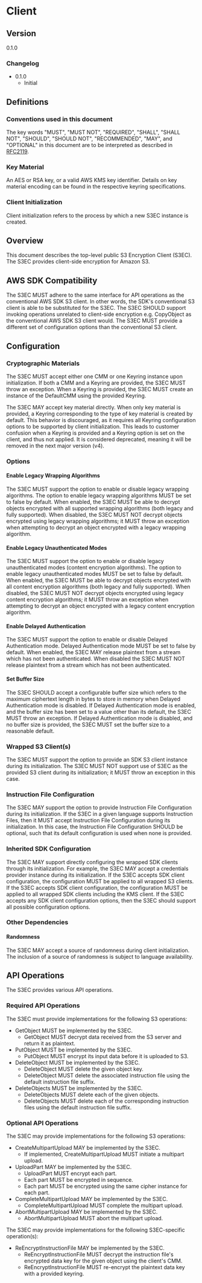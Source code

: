 [//]: # "Copyright Amazon.com Inc. or its affiliates. All Rights Reserved."
[//]: # "SPDX-License-Identifier: CC-BY-SA-4.0"

# Client

## Version

0.1.0

### Changelog

- 0.1.0
  - Initial

## Definitions

### Conventions used in this document

The key words "MUST", "MUST NOT", "REQUIRED", "SHALL", "SHALL NOT", "SHOULD", "SHOULD NOT", "RECOMMENDED", "MAY", and "OPTIONAL"
in this document are to be interpreted as described in [RFC2119](https://tools.ietf.org/html/rfc2119).

### Key Material

An AES or RSA key, or a valid AWS KMS key identifier.
Details on key material encoding can be found in the respective keyring specifications.

### Client Initialization

Client initialization refers to the process by which a new S3EC instance is created.

## Overview

This document describes the top-level public S3 Encryption Client (S3EC).
The S3EC provides client-side encryption for Amazon S3.

## AWS SDK Compatibility

The S3EC MUST adhere to the same interface for API operations as the conventional AWS SDK S3 client.
In other words, the SDK's conventional S3 client is able to be substituted for the S3EC.
The S3EC SHOULD support invoking operations unrelated to client-side encryption e.g. CopyObject as the conventional AWS SDK S3 client would.
The S3EC MUST provide a different set of configuration options than the conventional S3 client.

## Configuration

### Cryptographic Materials

The S3EC MUST accept either one CMM or one Keyring instance upon initialization.
If both a CMM and a Keyring are provided, the S3EC MUST throw an exception.
When a Keyring is provided, the S3EC MUST create an instance of the DefaultCMM using the provided Keyring.

The S3EC MAY accept key material directly.
When only key material is provided, a Keyring corresponding to the type of key material is created by default.
This behavior is discouraged, as it requires all Keyring configuration options to be supported by client initialization.
This leads to customer confusion when a Keyring is provided and a Keyring option is set on the client, and thus not applied.
It is considered deprecated, meaning it will be removed in the next major version (v4).

### Options

#### Enable Legacy Wrapping Algorithms

The S3EC MUST support the option to enable or disable legacy wrapping algorithms.
The option to enable legacy wrapping algorithms MUST be set to false by default.
When enabled, the S3EC MUST be able to decrypt objects encrypted with all supported wrapping algorithms (both legacy and fully supported).
When disabled, the S3EC MUST NOT decrypt objects encrypted using legacy wrapping algorithms; it MUST throw an exception when attempting to decrypt an object encrypted with a legacy wrapping algorithm.

#### Enable Legacy Unauthenticated Modes

The S3EC MUST support the option to enable or disable legacy unauthenticated modes (content encryption algorithms).
The option to enable legacy unauthenticated modes MUST be set to false by default.
When enabled, the S3EC MUST be able to decrypt objects encrypted with all content encryption algorithms (both legacy and fully supported).
When disabled, the S3EC MUST NOT decrypt objects encrypted using legacy content encryption algorithms; it MUST throw an exception when attempting to decrypt an object encrypted with a legacy content encryption algorithm.

#### Enable Delayed Authentication

The S3EC MUST support the option to enable or disable Delayed Authentication mode.
Delayed Authentication mode MUST be set to false by default.
When enabled, the S3EC MAY release plaintext from a stream which has not been authenticated.
When disabled the S3EC MUST NOT release plaintext from a stream which has not been authenticated.

#### Set Buffer Size

The S3EC SHOULD accept a configurable buffer size which refers to the maximum ciphertext length in bytes to store in memory when Delayed Authentication mode is disabled.
If Delayed Authentication mode is enabled, and the buffer size has been set to a value other than its default, the S3EC MUST throw an exception.
If Delayed Authentication mode is disabled, and no buffer size is provided, the S3EC MUST set the buffer size to a reasonable default.

### Wrapped S3 Client(s)

The S3EC MUST support the option to provide an SDK S3 client instance during its initialization.
The S3EC MUST NOT support use of S3EC as the provided S3 client during its initialization; it MUST throw an exception in this case.

### Instruction File Configuration

The S3EC MAY support the option to provide Instruction File Configuration during its initialization.
If the S3EC in a given language supports Instruction Files, then it MUST accept Instruction File Configuration during its initialization.
In this case, the Instruction File Configuration SHOULD be optional, such that its default configuration is used when none is provided.

### Inherited SDK Configuration

The S3EC MAY support directly configuring the wrapped SDK clients through its initialization.
For example, the S3EC MAY accept a credentials provider instance during its initialization.
If the S3EC accepts SDK client configuration, the configuration MUST be applied to all wrapped S3 clients.
If the S3EC accepts SDK client configuration, the configuration MUST be applied to all wrapped SDK clients including the KMS client.
If the S3EC accepts any SDK client configuration options, then the S3EC should support all possible configuration options.

### Other Dependencies

#### Randomness

The S3EC MAY accept a source of randomness during client initialization.
The inclusion of a source of randomness is subject to language availability.

## API Operations

The S3EC provides various API operations.

### Required API Operations

The S3EC must provide implementations for the following S3 operations:

- GetObject MUST be implemented by the S3EC.
  - GetObject MUST decrypt data received from the S3 server and return it as plaintext.
- PutObject MUST be implemented by the S3EC.
  - PutObject MUST encrypt its input data before it is uploaded to S3.
- DeleteObject MUST be implemented by the S3EC.
  - DeleteObject MUST delete the given object key.
  - DeleteObject MUST delete the associated instruction file using the default instruction file suffix.
- DeleteObjects MUST be implemented by the S3EC.
  - DeleteObjects MUST delete each of the given objects.
  - DeleteObjects MUST delete each of the corresponding instruction files using the default instruction file suffix.

### Optional API Operations

The S3EC may provide implementations for the following S3 operations:

- CreateMultipartUpload MAY be implemented by the S3EC.
  - If implemented, CreateMultipartUpload MUST initiate a multipart upload.
- UploadPart MAY be implemented by the S3EC.
  - UploadPart MUST encrypt each part.
  - Each part MUST be encrypted in sequence.
  - Each part MUST be encrypted using the same cipher instance for each part.
- CompleteMultipartUpload MAY be implemented by the S3EC.
  - CompleteMultipartUpload MUST complete the multipart upload.
- AbortMultipartUpload MAY be implemented by the S3EC.
  - AbortMultipartUpload MUST abort the multipart upload.

The S3EC may provide implementations for the following S3EC-specific operation(s):

- ReEncryptInstructionFile MAY be implemented by the S3EC.
  - ReEncryptInstructionFile MUST decrypt the instruction file's encrypted data key for the given object using the client's CMM.
  - ReEncryptInstructionFile MUST re-encrypt the plaintext data key with a provided keyring.
